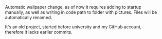 Automatic wallpaper change, as of now it requires adding to startup manually, as well as writing in code path to folder with pictures. Files will be automatically renamed.

It's an old project, started before university and my GitHub account, therefore it lacks earlier commits. 
